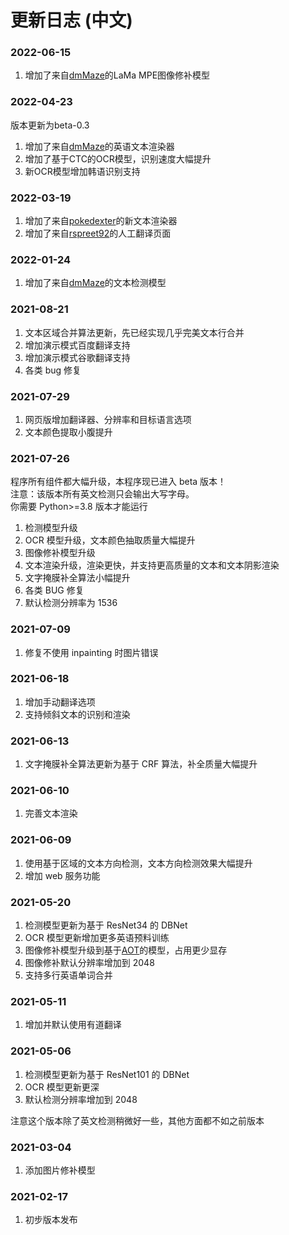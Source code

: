 # 更新日志 (中文)

### 2022-06-15

1. 增加了来自[dmMaze](https://github.com/dmMaze)的LaMa MPE图像修补模型

### 2022-04-23

版本更新为beta-0.3

1. 增加了来自[dmMaze](https://github.com/dmMaze)的英语文本渲染器
2. 增加了基于CTC的OCR模型，识别速度大幅提升
3. 新OCR模型增加韩语识别支持

### 2022-03-19

1. 增加了来自[pokedexter](https://github.com/pokedexter)的新文本渲染器
2. 增加了来自[rspreet92](https://github.com/rspreet92)的人工翻译页面

### 2022-01-24

1. 增加了来自[dmMaze](https://github.com/dmMaze)的文本检测模型

### 2021-08-21

1. 文本区域合并算法更新，先已经实现几乎完美文本行合并
2. 增加演示模式百度翻译支持
3. 增加演示模式谷歌翻译支持
4. 各类 bug 修复

### 2021-07-29

1. 网页版增加翻译器、分辨率和目标语言选项
2. 文本颜色提取小腹提升

### 2021-07-26

程序所有组件都大幅升级，本程序现已进入 beta 版本！ \
注意：该版本所有英文检测只会输出大写字母。\
你需要 Python>=3.8 版本才能运行

1. 检测模型升级
2. OCR 模型升级，文本颜色抽取质量大幅提升
3. 图像修补模型升级
4. 文本渲染升级，渲染更快，并支持更高质量的文本和文本阴影渲染
5. 文字掩膜补全算法小幅提升
6. 各类 BUG 修复
7. 默认检测分辨率为 1536

### 2021-07-09

1. 修复不使用 inpainting 时图片错误

### 2021-06-18

1. 增加手动翻译选项
2. 支持倾斜文本的识别和渲染

### 2021-06-13

1. 文字掩膜补全算法更新为基于 CRF 算法，补全质量大幅提升

### 2021-06-10

1. 完善文本渲染

### 2021-06-09

1. 使用基于区域的文本方向检测，文本方向检测效果大幅提升
2. 增加 web 服务功能

### 2021-05-20

1. 检测模型更新为基于 ResNet34 的 DBNet
2. OCR 模型更新增加更多英语预料训练
3. 图像修补模型升级到基于[AOT](https://arxiv.org/abs/2104.01431)的模型，占用更少显存
4. 图像修补默认分辨率增加到 2048
5. 支持多行英语单词合并

### 2021-05-11

1. 增加并默认使用有道翻译

### 2021-05-06

1. 检测模型更新为基于 ResNet101 的 DBNet
2. OCR 模型更新更深
3. 默认检测分辨率增加到 2048

注意这个版本除了英文检测稍微好一些，其他方面都不如之前版本

### 2021-03-04

1. 添加图片修补模型

### 2021-02-17

1. 初步版本发布
